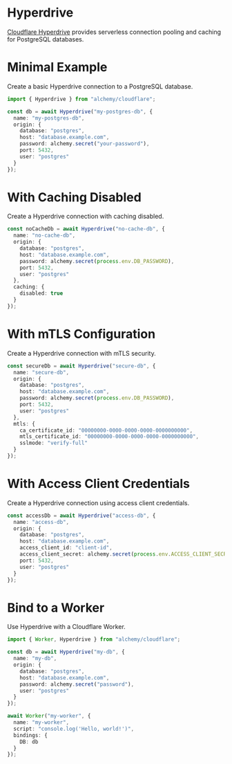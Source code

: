 # Hyperdrive

[Cloudflare Hyperdrive](https://developers.cloudflare.com/hyperdrive/) provides serverless connection pooling and caching for PostgreSQL databases.

# Minimal Example

Create a basic Hyperdrive connection to a PostgreSQL database.

```ts
import { Hyperdrive } from "alchemy/cloudflare";

const db = await Hyperdrive("my-postgres-db", {
  name: "my-postgres-db", 
  origin: {
    database: "postgres",
    host: "database.example.com",
    password: alchemy.secret("your-password"),
    port: 5432,
    user: "postgres"
  }
});
```

# With Caching Disabled

Create a Hyperdrive connection with caching disabled.

```ts
const noCacheDb = await Hyperdrive("no-cache-db", {
  name: "no-cache-db",
  origin: {
    database: "postgres",
    host: "database.example.com", 
    password: alchemy.secret(process.env.DB_PASSWORD),
    port: 5432,
    user: "postgres"
  },
  caching: {
    disabled: true
  }
});
```

# With mTLS Configuration

Create a Hyperdrive connection with mTLS security.

```ts
const secureDb = await Hyperdrive("secure-db", {
  name: "secure-db",
  origin: {
    database: "postgres",
    host: "database.example.com",
    password: alchemy.secret(process.env.DB_PASSWORD),
    port: 5432,
    user: "postgres"
  },
  mtls: {
    ca_certificate_id: "00000000-0000-0000-0000-0000000000",
    mtls_certificate_id: "00000000-0000-0000-0000-0000000000",
    sslmode: "verify-full"
  }
});
```

# With Access Client Credentials

Create a Hyperdrive connection using access client credentials.

```ts
const accessDb = await Hyperdrive("access-db", {
  name: "access-db",
  origin: {
    database: "postgres",
    host: "database.example.com",
    access_client_id: "client-id",
    access_client_secret: alchemy.secret(process.env.ACCESS_CLIENT_SECRET),
    port: 5432,
    user: "postgres"
  }
});
```

# Bind to a Worker

Use Hyperdrive with a Cloudflare Worker.

```ts
import { Worker, Hyperdrive } from "alchemy/cloudflare";

const db = await Hyperdrive("my-db", {
  name: "my-db",
  origin: {
    database: "postgres",
    host: "database.example.com",
    password: alchemy.secret("password"),
    user: "postgres"
  }
});

await Worker("my-worker", {
  name: "my-worker",
  script: "console.log('Hello, world!')",
  bindings: {
    DB: db
  }
});
```